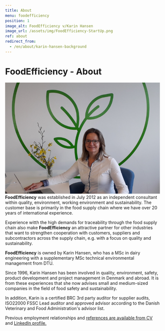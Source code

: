 ```yaml
---
title: About
menu: foodefficiency
position: 1
image_alt: FoodEfficiency v/Karin Hansen
image_url: /assets/img/FoodEfficiency-StartUp.png
ref: about
redirect_from:
  - /en/about/karin-hansen-background
---
```


# FoodEfficiency - About

![Food Efficiency v/Karin Hansen - Start Up][1]
**FoodEfficiency** was established in July 2012 as an independent consultant within quality, environment, working environment and sustainability. The customer base is primarily in the food supply chain where we have over 20 years of international experience.

Experience witth the high demands for traceability through the food supply chain also make **FoodEfficiency** an attractive partner for other industries that want to strengthen cooperation with customers, suppliers and subcontractors across the supply chain, e.g. with a focus on quality and sustainability.

**FoodEfficiency** is owned by Karin Hansen, who has a MSc in dairy engineering with a supplementary MSc technical environmental management from DTU.

Since 1996, Karin Hansen has been involved in quality, environment, safety, product development and project management in Denmark and abroad. It is from these experiences that she now advises small and medium-sized companies in the field of food safety and sustainability.

In addition, Karin is a certified BRC 3rd party auditor for supplier audits, ISO22000 FSSC Lead auditor and approved advisor according to the Danish Veterinary and Food Administration's advisor list.

Previous employment relationships and [references are available from CV][2] and [LinkedIn profile.][3]

[0]: /assets/img/FoodEfficiency-StartUp.png#pull-right "Food Efficiency v/karin Hansen - Start Up"
[1]: /assets/images/00%20FoodEfficiency%20StartUp.png#pull-right#w255 "Food Efficiency v/karin Hansen - Start Up"
[2]: /assets/artikler_publikationer/KEH%20CV%20QEHS%20and%20CSR%20development.pdf "KEH CV QEHS and CSR Development "
[3]: https://www.linkedin.com/in/karin-hansen-a14446/ "https://www.linkedin.com/in/karin-hansen-a14446/"
